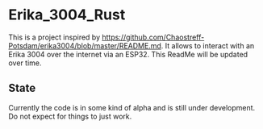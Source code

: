 # Erika_3004_Rust

This is a project inspired by https://github.com/Chaostreff-Potsdam/erika3004/blob/master/README.md. It allows to interact with an Erika 3004 over the internet via an ESP32.
This ReadMe will be updated over time.

## State
Currently the code is in some kind of alpha and is still under development. Do not expect for things to just work.
